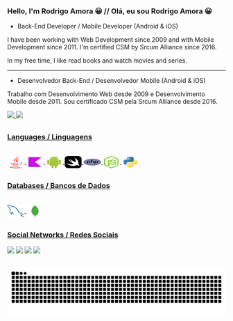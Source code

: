 ### Hello, I'm Rodrigo Amora 😀 // Olá, eu sou Rodrigo Amora 😀

- Back-End Developer / Mobile Developer (Android & iOS)

I have been working with Web Development since 2009 and with Mobile Development since 2011.
I'm certified CSM by Srcum Alliance since 2016.

In my free time, I like read books and watch movies and series.

<hr>

- Desenvolvedor Back-End / Desenvolvedor Mobile (Android & iOS)

Trabalho com Desenvolvimento Web desde 2009 e Desenvolvimento Mobile desde 2011.
Sou certificado CSM pela Srcum Alliance desde 2016.


  <div>
    <a href="https://github.com/RodrigoAmora">
    <img height="180em" src="https://github-readme-stats.vercel.app/api?username=RodrigoAmora&show_icons=true&theme=dark&include_all_commits=true&count_private=true"/>
    <img height="180em" src="https://github-readme-stats.vercel.app/api/top-langs/?username=RodrigoAmora&layout=compact&langs_count=7&theme=dark"/>
  </div>
  
  ##
  <h3> Languages / Linguagens</h3>
  <div style="display: inline_block"><br>
    <img align="center" alt="Rafa-Java" height="30" width="40" src="https://raw.githubusercontent.com/devicons/devicon/master/icons/java/java-plain.svg">
    <img align="center" alt="Rafa-Kotlin" height="30" width="40" src="https://raw.githubusercontent.com/devicons/devicon/master/icons/kotlin/kotlin-plain.svg">
    <img align="center" alt="Rafa-Android" height="30" width="40" src="https://raw.githubusercontent.com/devicons/devicon/master/icons/android/android-plain.svg">
    <img align="center" alt="Rafa-Swift" height="30" width="40" src="https://raw.githubusercontent.com/devicons/devicon/master/icons/swift/swift-plain.svg">
    <img align="center" alt="Rafa-Php" height="30" width="40" src="https://raw.githubusercontent.com/devicons/devicon/master/icons/php/php-original.svg">
    <img align="center" alt="Rafa-Nodejs" height="30" width="40" src="https://raw.githubusercontent.com/devicons/devicon/master/icons/nodejs/nodejs-original.svg">
    <img align="center" alt="Rafa-Python" height="30" width="40" src="https://raw.githubusercontent.com/devicons/devicon/master/icons/python/python-original.svg">
  </div>

  ##
  <h3>Databases / Bancos de Dados</h3>
  <div style="display: inline_block"><br>
    <img align="center" alt="Rafa-Mysql" height="30" width="40" src="https://raw.githubusercontent.com/devicons/devicon/master/icons/mysql/mysql-plain.svg">
    <img align="center" alt="Rafa-Mongo" height="30" width="40" src="https://raw.githubusercontent.com/devicons/devicon/master/icons/mongodb/mongodb-plain.svg">
  </div>

  ##
  <h3>Social Networks / Redes Sociais</h3>
  <div> 
  	<a href="https://www.linkedin.com/in/rodrigoamora" target="_blank"><img src="https://img.shields.io/badge/-LinkedIn-%230077B5?style=for-the-badge&logo=linkedin&logoColor=white" target="_blank"></a>
  	<a href="https://instagram.com/rodrigoamora" target="_blank"><img src="https://img.shields.io/badge/-Instagram-%23E4405F?style=for-the-badge&logo=instagram&logoColor=white" target="_blank"></a>
  	<a href="https://www.twitter.com/RodrigoAmora" target="_blank"><img src="https://img.shields.io/badge/-Twitter-%230077B5?style=for-the-badge&logo=twitter&logoColor=white" target="_blank"></a>
  	<a href = "mailto:rodrigo.amora.freitas@gmail.com"><img src="https://img.shields.io/badge/-Gmail-%23333?style=for-the-badge&logo=gmail&logoColor=white" target="_blank"></a>
  </div>

  ##

  ![Snake animation](https://github.com/RodrigoAmora/RodrigoAmora/blob/output/github-contribution-grid-snake.svg)

  ##
<!--
	Links:
	dev.to - https://dev.to/
	shields.io - https://shields.io/
**RodrigoAmora/RodrigoAmora** is a ✨ _special_ ✨ repository because its `README.md` (this file) appears on your GitHub profile.

Here are some ideas to get you started:

- 🔭 I’m currently working on ...
- 🌱 I’m currently learning ...
- 👯 I’m looking to collaborate on ...
- 🤔 I’m looking for help with ...
- 💬 Ask me about ...
- 📫 How to reach me: ...
- 😄 Pronouns: ...
- ⚡ Fun fact: ...
-->
